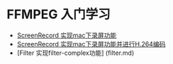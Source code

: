 # FFMPEG 入门学习

* [ScreenRecord 实现mac下录屏功能](screenrecord.md)
* [ScreenRecord 实现mac下录屏功能并进行H.264编码](screenrecord-h264.md)
* [Filter 实现filter-complex功能] (filter.md)